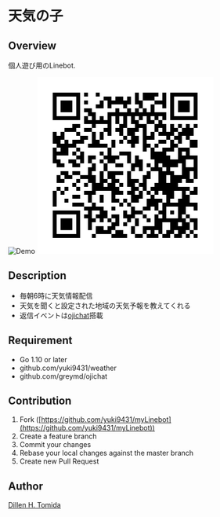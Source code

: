 天気の子
====

## Overview

個人遊び用のLinebot. 

![Demo](https://github.com/yuki9431/Demo/blob/master/linebot/sendWeatherDemo.gif?raw=true)
![qrcode](https://github.com/yuki9431/Demo/blob/master/linebot/lineQrCode.png)

## Description
- 毎朝6時に天気情報配信
- 天気を聞くと設定された地域の天気予報を教えてくれる
- 返信イベントは[ojichat](https://github.com/greymd/ojichat)搭載

## Requirement
- Go 1.10 or later
- github.com/yuki9431/weather
- github.com/greymd/ojichat

## Contribution
1. Fork ([https://github.com/yuki9431/myLinebot](https://github.com/yuki9431/myLinebot))
2. Create a feature branch
3. Commit your changes
4. Rebase your local changes against the master branch
5. Create new Pull Request


## Author
[Dillen H. Tomida](https://twitter.com/t0mihir0)
